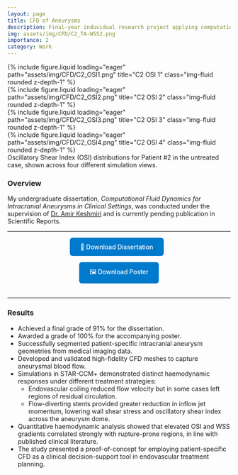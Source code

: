 ```yaml
---
layout: page
title: CFD of Aneurysms
description: Final-year induvidual research project applying computational fluid dynamics to predict rupture risk in patient-specific intracranial aneurysms
img: assets/img/CFD/C2_TA-WSS2.png
importance: 2
category: Work
---
```


<div class="row">
    <div class="col-sm mt-3 mt-md-0">
        {% include figure.liquid loading="eager" path="assets/img/CFD/C2_OSI1.png" title="C2 OSI 1" class="img-fluid rounded z-depth-1" %}
    </div>
    <div class="col-sm mt-3 mt-md-0">
        {% include figure.liquid loading="eager" path="assets/img/CFD/C2_OSI2.png" title="C2 OSI 2" class="img-fluid rounded z-depth-1" %}
    </div>
    <div class="col-sm mt-3 mt-md-0">
        {% include figure.liquid loading="eager" path="assets/img/CFD/C2_OSI3.png" title="C2 OSI 3" class="img-fluid rounded z-depth-1" %}
    </div>
    <div class="col-sm mt-3 mt-md-0">
        {% include figure.liquid loading="eager" path="assets/img/CFD/C2_OSI4.png" title="C2 OSI 4" class="img-fluid rounded z-depth-1" %}
    </div>
</div>
<div class="caption">
    Oscillatory Shear Index (OSI) distributions for Patient&nbsp;#2 in the untreated case, shown across four different simulation views.
</div>

### Overview

My undergraduate dissertation, _Computational Fluid Dynamics for Intracranial Aneurysms in Clinical Settings_, was conducted under the supervision of [Dr. Amir Keshmiri](https://research.manchester.ac.uk/en/persons/a.keshmiri) and is currently pending publication in Scientific Reports.

---

<div style="margin-bottom: 2rem; text-align: center;">
  <a href="{{ '/assets/pdf/Dineth_Ilapperuma_11121002_Aneurysms.pdf' | relative_url }}" target="_blank" rel="noopener"
     style="display: inline-block; padding: 0.75rem 1.5rem; background-color: #007acc; color: white; text-decoration: none; border-radius: 6px; font-weight: 500; margin-right: 10px;">
    📄 Download Dissertation
  </a>

<a href="{{ '/assets/pdf/TF38_Ilapperuma.pdf' | relative_url }}" target="_blank" rel="noopener"
     style="display: inline-block; padding: 0.75rem 1.5rem; background-color: #007acc; color: white; text-decoration: none; border-radius: 6px; font-weight: 500;">
🖼️ Download Poster
</a>

</div>

---

### Results

- Achieved a final grade of 91% for the dissertation.
- Awarded a grade of 100% for the accompanying poster.
- Successfully segmented patient-specific intracranial aneurysm geometries from medical imaging data.
- Developed and validated high-fidelity CFD meshes to capture aneurysmal blood flow.
- Simulations in STAR-CCM+ demonstrated distinct haemodynamic responses under different treatment strategies:
  - Endovascular coiling reduced flow velocity but in some cases left regions of residual circulation.
  - Flow-diverting stents provided greater reduction in inflow jet momentum, lowering wall shear stress and oscillatory shear index across the aneurysm dome.
- Quantitative haemodynamic analysis showed that elevated OSI and WSS gradients correlated strongly with rupture-prone regions, in line with published clinical literature.
- The study presented a proof-of-concept for employing patient-specific CFD as a clinical decision-support tool in endovascular treatment planning.
